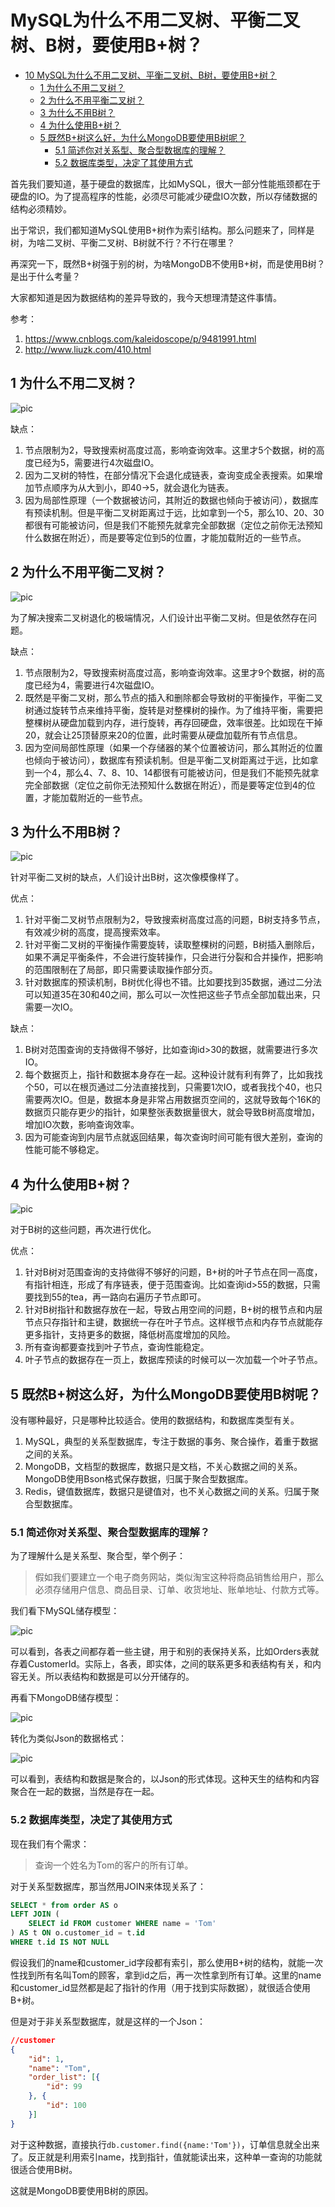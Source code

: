 # MySQL为什么不用二叉树、平衡二叉树、B树，要使用B+树？

* [10 MySQL为什么不用二叉树、平衡二叉树、B树，要使用B\+树？](#10-mysql为什么不用二叉树平衡二叉树b树要使用b树)
  * [1 为什么不用二叉树？](#1-为什么不用二叉树)
  * [2 为什么不用平衡二叉树？](#2-为什么不用平衡二叉树)
  * [3 为什么不用B树？](#3-为什么不用b树)
  * [4 为什么使用B\+树？](#4-为什么使用b树)
  * [5 既然B\+树这么好，为什么MongoDB要使用B树呢？](#5-既然b树这么好为什么mongodb要使用b树呢)
    * [5\.1 简述你对关系型、聚合型数据库的理解？](#51-简述你对关系型聚合型数据库的理解)
    * [5\.2 数据库类型，决定了其使用方式](#52-数据库类型决定了其使用方式)

首先我们要知道，基于硬盘的数据库，比如MySQL，很大一部分性能瓶颈都在于硬盘的IO。为了提高程序的性能，必须尽可能减少硬盘IO次数，所以存储数据的结构必须精妙。

出于常识，我们都知道MySQL使用B+树作为索引结构。那么问题来了，同样是树，为啥二叉树、平衡二叉树、B树就不行？不行在哪里？

再深究一下，既然B+树强于别的树，为啥MongoDB不使用B+树，而是使用B树？是出于什么考量？

大家都知道是因为数据结构的差异导致的，我今天想理清楚这件事情。

参考：
1. https://www.cnblogs.com/kaleidoscope/p/9481991.html
2. http://www.liuzk.com/410.html

## 1 为什么不用二叉树？

![pic](https://brt-1303999354.cos.ap-shanghai.myqcloud.com/QQ%E6%88%AA%E5%9B%BE20210309014719.png)

缺点：
1. 节点限制为2，导致搜索树高度过高，影响查询效率。这里才5个数据，树的高度已经为5，需要进行4次磁盘IO。
2. 因为二叉树的特性，在部分情况下会退化成链表，查询变成全表搜索。如果增加节点顺序为从大到小，即40->5，就会退化为链表。
3. 因为局部性原理（一个数据被访问，其附近的数据也倾向于被访问），数据库有预读机制。但是平衡二叉树距离过于远，比如拿到一个5，那么10、20、30都很有可能被访问，但是我们不能预先就拿完全部数据（定位之前你无法预知什么数据在附近），而是要等定位到5的位置，才能加载附近的一些节点。

## 2 为什么不用平衡二叉树？

![pic](https://brt-1303999354.cos.ap-shanghai.myqcloud.com/184881-20180815151649579-437223668.png)

为了解决搜索二叉树退化的极端情况，人们设计出平衡二叉树。但是依然存在问题。

缺点：
1. 节点限制为2，导致搜索树高度过高，影响查询效率。这里才9个数据，树的高度已经为4，需要进行4次磁盘IO。
2. 既然是平衡二叉树，那么节点的插入和删除都会导致树的平衡操作，平衡二叉树通过旋转节点来维持平衡，旋转是对整棵树的操作。为了维持平衡，需要把整棵树从硬盘加载到内存，进行旋转，再存回硬盘，效率很差。比如现在干掉20，就会让25顶替原来20的位置，此时需要从硬盘加载所有节点信息。
3. 因为空间局部性原理（如果一个存储器的某个位置被访问，那么其附近的位置也倾向于被访问），数据库有预读机制。但是平衡二叉树距离过于远，比如拿到一个4，那么4、7、8、10、14都很有可能被访问，但是我们不能预先就拿完全部数据（定位之前你无法预知什么数据在附近），而是要等定位到4的位置，才能加载附近的一些节点。

## 3 为什么不用B树？

![pic](https://brt-1303999354.cos.ap-shanghai.myqcloud.com/184881-20180815153832038-1145695169.png)

针对平衡二叉树的缺点，人们设计出B树，这次像模像样了。

优点：
1. 针对平衡二叉树节点限制为2，导致搜索树高度过高的问题，B树支持多节点，有效减少树的高度，提高搜索效率。
2. 针对平衡二叉树的平衡操作需要旋转，读取整棵树的问题，B树插入删除后，如果不满足平衡条件，不会进行旋转操作，只会进行分裂和合并操作，把影响的范围限制在了局部，即只需要读取操作部分页。
3. 针对数据库的预读机制，B树优化得也不错。比如要找到35数据，通过二分法可以知道35在30和40之间，那么可以一次性把这些子节点全部加载出来，只需要一次IO。

缺点：
1. B树对范围查询的支持做得不够好，比如查询id>30的数据，就需要进行多次IO。
2. 每个数据页上，指针和数据本身存在一起。这种设计就有利有弊了，比如我找个50，可以在根页通过二分法直接找到，只需要1次IO，或者我找个40，也只需要两次IO。但是，数据本身是非常占用数据页空间的，这就导致每个16K的数据页只能存更少的指针，如果整张表数据量很大，就会导致B树高度增加，增加IO次数，影响查询效率。
3. 因为可能查询到内层节点就返回结果，每次查询时间可能有很大差别，查询的性能可能不够稳定。

## 4 为什么使用B+树？

![pic](https://brt-1303999354.cos.ap-shanghai.myqcloud.com/184881-20180815154933407-1043362261.png)

对于B树的这些问题，再次进行优化。

优点：
1. 针对B树对范围查询的支持做得不够好的问题，B+树的叶子节点在同一高度，有指针相连，形成了有序链表，便于范围查询。比如查询id>55的数据，只需要找到55的tea，再一路向右遍历子节点即可。
2. 针对B树指针和数据存放在一起，导致占用空间的问题，B+树的根节点和内层节点只存指针和主键，数据统一存在叶子节点。这样根节点和内存节点就能存更多指针，支持更多的数据，降低树高度增加的风险。
3. 所有查询都要查找到叶子节点，查询性能稳定。
4. 叶子节点的数据存在一页上，数据库预读的时候可以一次加载一个叶子节点。

## 5 既然B+树这么好，为什么MongoDB要使用B树呢？

没有哪种最好，只是哪种比较适合。使用的数据结构，和数据库类型有关。

1. MySQL，典型的关系型数据库，专注于数据的事务、聚合操作，着重于数据之间的关系。
2. MongoDB，文档型的数据库，数据只是文档，不关心数据之间的关系。MongoDB使用Bson格式保存数据，归属于聚合型数据库。
3. Redis，键值数据库，数据只是键值对，也不关心数据之间的关系。归属于聚合型数据库。

### 5.1 简述你对关系型、聚合型数据库的理解？

为了理解什么是关系型、聚合型，举个例子：

> 假如我们要建立一个电子商务网站，类似淘宝这种将商品销售给用户，那么必须存储用户信息、商品目录、订单、收货地址、账单地址、付款方式等。

我们看下MySQL储存模型：

![pic](https://brt-1303999354.cos.ap-shanghai.myqcloud.com/184881-20180815155615233-1574417710.png)

可以看到，各表之间都存着一些主键，用于和别的表保持关系，比如Orders表就存着CustomerId。实际上，各表，即实体，之间的联系更多和表结构有关，和内容无关。所以表结构和数据是可以分开储存的。

再看下MongoDB储存模型：

![pic](https://brt-1303999354.cos.ap-shanghai.myqcloud.com/184881-20180815155651963-79053378.png)

转化为类似Json的数据格式：

![pic](https://brt-1303999354.cos.ap-shanghai.myqcloud.com/184881-20180815155921118-687292888.png)

可以看到，表结构和数据是聚合的，以Json的形式体现。这种天生的结构和内容聚合在一起的数据，当然是存在一起。

### 5.2 数据库类型，决定了其使用方式

现在我们有个需求：

> 查询一个姓名为Tom的客户的所有订单。

对于关系型数据库，那当然用JOIN来体现关系了：

```sql
SELECT * from order AS o 
LEFT JOIN (
    SELECT id FROM customer WHERE name = 'Tom'
) AS t ON o.customer_id = t.id
WHERE t.id IS NOT NULL
```

假设我们的name和customer_id字段都有索引，那么使用B+树的结构，就能一次性找到所有名叫Tom的顾客，拿到id之后，再一次性拿到所有订单。这里的name和customer_id显然都是起了指针的作用（用于找到实际数据），就很适合使用B+树。

但是对于非关系型数据库，就是这样的一个Json：

```json
//customer
{
	"id": 1,
	"name": "Tom",
	"order_list": [{
		"id": 99
	}, {
		"id": 100
	}]
}
```

对于这种数据，直接执行`db.customer.find({name:'Tom'})`，订单信息就全出来了。反正就是利用索引name，找到指针，值就能读出来，这种单一查询的功能就很适合使用B树。

这就是MongoDB要使用B树的原因。
